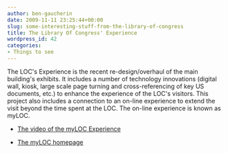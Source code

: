 ```yaml
---
author: ben-gaucherin
date: 2009-11-11 23:25:44+00:00
slug: some-interesting-stuff-from-the-library-of-congress
title: The Library Of Congress' Experience
wordpress_id: 42
categories:
- Things to see
---
```


The LOC's Experience is the recent re-design/overhaul of the main building's exhibits.  It includes a number of technology innovations (digital wall, kiosk, large scale page turning and cross-referencing of key US documents, etc.) to enhance the experience of the LOC's visitors.  This project also includes a connection to an on-line experience to extend the visit beyond the time spent at the LOC.  The on-line experience is known as myLOC.

* [The video of the myLOC Experience](http://myloc.gov/demos/lce.aspx)

* [The myLOC homepage](http://myloc.gov/Pages/Default.aspx)
